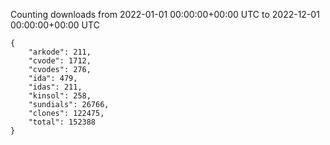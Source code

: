 
Counting downloads from 2022-01-01 00:00:00+00:00 UTC to 2022-12-01 00:00:00+00:00 UTC

```
{
    "arkode": 211,
    "cvode": 1712,
    "cvodes": 276,
    "ida": 479,
    "idas": 211,
    "kinsol": 258,
    "sundials": 26766,
    "clones": 122475,
    "total": 152388
}
```
